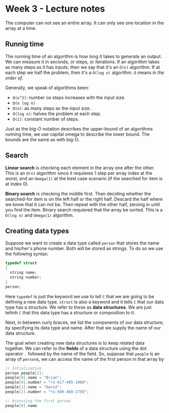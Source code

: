 # Week 3 - Lecture notes

The computer can not see an entire array. It can only see one location in the array at a time.

## Runnig time

The running time of an algorithm is how long it takes to generate an output. We can measure it in seconds, or steps, or iterations. If an algorithm takes as many steps as it has inputs, then we say that it's an `O(n)` algorithm. If at each step we half the problem, then it's a `O(log n)` algorithm. `O` means *in the order of*.

Generally, we speak of algorithms been:

- `O(n^2)`: number os steps increases with the input size.
- `O(n log n)`
- `O(n)`: as many steps as the input size.
- `O(log n)`: halves the problem at each step.
- `O(1)`: constant number of steps.

Just as the big-O notation describes the upper-bound of an algorithms running time, we use capital omega to describe the lower bound. The bounds are the same as with big-O.

## Search

**Linear search** is checking each element in the array one after the other. This is an `O(n)` algorithm since it requieres 1 step per array index at the worst, and an `Omega(1)` at the best case scenario (if the searched for item is at index 0).

**Binary search** is checking the middle first. Then deciding whether the searched-for item is on the left half or the right half. Descard the half where we know that it can not be. Then repeat with the other half, zeroing in until you find the item. Binary search requiered that the array be sorted. This is a `O(log n)` and `Omega(1)` algorithm.

## Creating data types

Suppose we want to create a data type called `person` that stores the name and his/her's phone number. Both will be stored as strings. To do so we use the following syntax:

``` c
typedef struct
{
  string name;
  string number;
}
person;
```

Here `typedef` is just the keyword we use to tell `C` that we are going to be defining a new data type. `struct` is also a keyword and it tells `C` that our data type has a structure. We refer to these as **data structures**. We are just tellinh `C` that this data type has a structure or composition to it.

Next, in between curly braces, we list the components of our data structure, by specifying its data type and name. After that we supply the name of our data structure.

The goal when creating new data structures is to keep related data together. We can refer to the **fields** of a data structure using the dot operator `.` followed by the name of the field. So, suppose that `people` is an array of `person`s, we can access the name of the first person in that array by

``` c
// Intialization
person people[2];
people[0].name = "Brian";
people[0].number = "+1-617-495-1000";
people[1].name = "David";
people[1].number = "+1-949-468-2750";

// Accessing the first person
people[0].name
```

